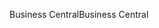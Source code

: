 <span data-ttu-id="73095-101">Business Central</span><span class="sxs-lookup"><span data-stu-id="73095-101">Business Central</span></span>
